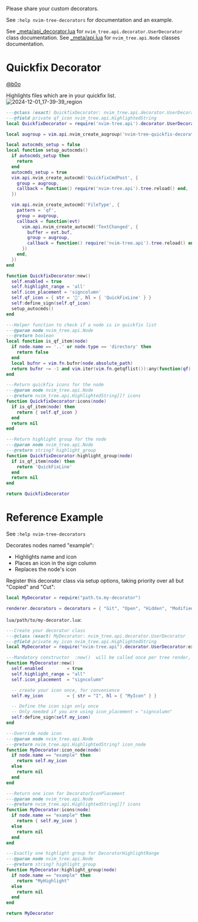 Please share your custom decorators.

See `:help nvim-tree-decorators` for documentation and an example.

See [_meta/api_decorator.lua](https://github.com/nvim-tree/nvim-tree.lua/blob/master/lua/nvim-tree/_meta/api_decorator.lua) for `nvim_tree.api.decorator.UserDecorator` class documentation.
See [_meta/api.lua](https://github.com/nvim-tree/nvim-tree.lua/blob/master/lua/nvim-tree/_meta/api.lua) for `nvim_tree.api.Node` classes documentation.

# Quickfix Decorator

[@b0o](https://www.github.com/b0o)

Highlights files which are in your quickfix list.
![2024-12-01_17-39-39_region](https://github.com/user-attachments/assets/bb552b3f-414d-4d5d-9b9e-da85df4959b2)

```lua
---@class (exact) QuickfixDecorator: nvim_tree.api.decorator.UserDecorator
---@field private qf_icon nvim_tree.api.HighlightedString
local QuickfixDecorator = require('nvim-tree.api').decorator.UserDecorator:extend()

local augroup = vim.api.nvim_create_augroup('nvim-tree-quickfix-decorator', { clear = true })

local autocmds_setup = false
local function setup_autocmds()
  if autocmds_setup then
    return
  end
  autocmds_setup = true
  vim.api.nvim_create_autocmd('QuickfixCmdPost', {
    group = augroup,
    callback = function() require('nvim-tree.api').tree.reload() end,
  })

  vim.api.nvim_create_autocmd('FileType', {
    pattern = 'qf',
    group = augroup,
    callback = function(evt)
      vim.api.nvim_create_autocmd('TextChanged', {
        buffer = evt.buf,
        group = augroup,
        callback = function() require('nvim-tree.api').tree.reload() end,
      })
    end,
  })
end

function QuickfixDecorator:new()
  self.enabled = true
  self.highlight_range = 'all'
  self.icon_placement = 'signcolumn'
  self.qf_icon = { str = '', hl = { 'QuickFixLine' } }
  self:define_sign(self.qf_icon)
  setup_autocmds()
end

---Helper function to check if a node is in quickfix list
---@param node nvim_tree.api.Node
---@return boolean
local function is_qf_item(node)
  if node.name == '..' or node.type == 'directory' then
    return false
  end
  local bufnr = vim.fn.bufnr(node.absolute_path)
  return bufnr ~= -1 and vim.iter(vim.fn.getqflist()):any(function(qf) return qf.bufnr == bufnr end)
end

---Return quickfix icons for the node
---@param node nvim_tree.api.Node
---@return nvim_tree.api.HighlightedString[]? icons
function QuickfixDecorator:icons(node)
  if is_qf_item(node) then
    return { self.qf_icon }
  end
  return nil
end

---Return highlight group for the node
---@param node nvim_tree.api.Node
---@return string? highlight_group
function QuickfixDecorator:highlight_group(node)
  if is_qf_item(node) then
    return 'QuickFixLine'
  end
  return nil
end

return QuickfixDecorator
```

# Reference Example

See `:help nvim-tree-decorators`

Decorates nodes named "example":
* Highlights name and icon
* Places an icon in the sign column
* Replaces the node's icon

Register this decorator class via setup options, taking priority over all but "Copied" and "Cut":
```lua
local MyDecorator = require("path.to.my-decorator")

renderer.decorators = decorators = { "Git", "Open", "Hidden", "Modified", "Bookmark", "Diagnostics", MyDecorator, "Copied", "Cut", },
```

`lua/path/to/my-decorator.lua`:
```lua
---Create your decorator class
---@class (exact) MyDecorator: nvim_tree.api.decorator.UserDecorator
---@field private my_icon nvim_tree.api.HighlightedString
local MyDecorator = require("nvim-tree.api").decorator.UserDecorator:extend()

---Mandatory constructor  :new()  will be called once per tree render, with no arguments.
function MyDecorator:new()
  self.enabled         = true
  self.highlight_range = "all"
  self.icon_placement  = "signcolumn"

  -- create your icon once, for convenience
  self.my_icon         = { str = "I", hl = { "MyIcon" } }

  -- Define the icon sign only once
  -- Only needed if you are using icon_placement = "signcolumn"
  self:define_sign(self.my_icon)
end

---Override node icon
---@param node nvim_tree.api.Node
---@return nvim_tree.api.HighlightedString? icon_node
function MyDecorator:icon_node(node)
  if node.name == "example" then
    return self.my_icon
  else
    return nil
  end
end

---Return one icon for DecoratorIconPlacement
---@param node nvim_tree.api.Node
---@return nvim_tree.api.HighlightedString[]? icons
function MyDecorator:icons(node)
  if node.name == "example" then
    return { self.my_icon }
  else
    return nil
  end
end

---Exactly one highlight group for DecoratorHighlightRange
---@param node nvim_tree.api.Node
---@return string? highlight_group
function MyDecorator:highlight_group(node)
  if node.name == "example" then
    return "MyHighlight"
  else
    return nil
  end
end

return MyDecorator
```
